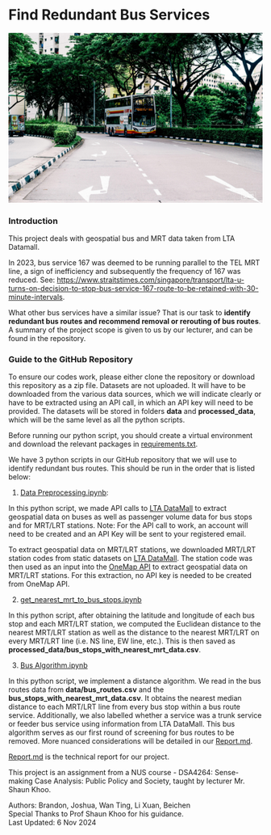 # Find Redundant Bus Services

<p align="center">
<img src = 'images/bus_stock_pic.jpg'>
</p>

### Introduction
This project deals with geospatial bus and MRT data taken from LTA Datamall. 

In 2023, bus service 167 was deemed to be running parallel to the TEL MRT line, a sign of inefficiency and subsequently the frequency of 167 was reduced. See: https://www.straitstimes.com/singapore/transport/lta-u-turns-on-decision-to-stop-bus-service-167-route-to-be-retained-with-30-minute-intervals. 

What other bus services have a similar issue? That is our task to **identify redundant bus routes and recommend removal or rerouting of bus routes**. A summary of the project scope is given to us by our lecturer, and can be found in the repository.

### Guide to the GitHub Repository
To ensure our codes work, please either clone the repository or download this repository as a zip file. Datasets are not uploaded. It will have to be downloaded from the various data sources, which we will indicate clearly or have to be extracted using an API call, in which an API key will need to be provided. The datasets will be stored in folders **data** and **processed_data**, which will be the same level as all the python scripts.

Before running our python script, you should create a virtual environment and download the relevant packages in [requirements.txt](https://github.com/brandono7/DSA4264_Geospatial/blob/main/requirements.txt).

We have 3 python scripts in our GitHub repository that we will use to identify redundant bus routes. This should be run in the order that is listed below:

1) [Data Preprocessing.ipynb](https://github.com/brandono7/DSA4264_Geospatial/blob/main/Data%20Prepocessing.ipynb): 

In this python script, we made API calls to [LTA DataMall](https://datamall.lta.gov.sg/content/datamall/en/dynamic-data.html) to extract geospatial data on buses as well as passenger volume data for bus stops and for MRT/LRT stations. Note: For the API call to work, an account will need to be created and an API Key will be sent to your registered email.

To extract geospatial data on MRT/LRT stations, we downloaded MRT/LRT station codes from static datasets on [LTA DataMall](https://datamall.lta.gov.sg/content/datamall/en/dynamic-data.html). The station code was then used as an input into the [OneMap API](https://www.onemap.gov.sg/apidocs/) to extract geospatial data on MRT/LRT stations. For this extraction, no API key is needed to be created from OneMap API.

2) [get_nearest_mrt_to_bus_stops.ipynb](https://github.com/brandono7/DSA4264_Geospatial/blob/main/get_nearest_mrt_to_bus_stops.ipynb)

In this python script, after obtaining the latitude and longitude of each bus stop and each MRT/LRT station, we computed the Euclidean distance to the nearest MRT/LRT station as well as the distance to the nearest MRT/LRT on every MRT/LRT line (i.e. NS line, EW line, etc.). This is then saved as **processed_data/bus_stops_with_nearest_mrt_data.csv**.

3) [Bus Algorithm.ipynb](https://github.com/brandono7/DSA4264_Geospatial/blob/main/Bus%20Algorithm.ipynb) 

In this python script, we implement a distance algorithm. We read in the bus routes data from **data/bus_routes.csv** and the **bus_stops_with_nearest_mrt_data.csv**. It obtains the nearest median distance to each MRT/LRT line from every bus stop within a bus route service. Additionally, we also labelled whether a service was a trunk service or feeder bus service using information from LTA DataMall. This bus algorithm serves as our first round of screening for bus routes to be removed. More nuanced considerations will be detailed in our [Report.md](https://github.com/brandono7/DSA4264_Geospatial/blob/main/Report.md).

[Report.md](https://github.com/brandono7/DSA4264_Geospatial/blob/main/Report.md) is the technical report for our project.

This project is an assignment from a NUS course - DSA4264: Sense-making Case Analysis: Public Policy and Society, taught by lecturer Mr. Shaun Khoo.

Authors: Brandon, Joshua, Wan Ting, Li Xuan, Beichen <br>
Special Thanks to Prof Shaun Khoo for his guidance. <br>
Last Updated: 6 Nov 2024
